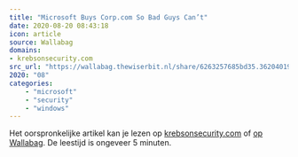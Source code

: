 ```yaml
---
title: "Microsoft Buys Corp.com So Bad Guys Can’t"
date: 2020-08-20 08:43:18
icon: article
source: Wallabag
domains:
- krebsonsecurity.com
src_url: "https://wallabag.thewiserbit.nl/share/6263257685bd35.36204019"
2020: "08"
categories:
    - "microsoft"
    - "security"
    - "windows"
---
```

Het oorspronkelijke artikel kan je lezen op [krebsonsecurity.com](https://krebsonsecurity.com/2020/04/microsoft-buys-corp-com-so-bad-guys-cant/) of [op Wallabag](https://wallabag.thewiserbit.nl/share/6263257685bd35.36204019). De leestijd is ongeveer 5 minuten.
